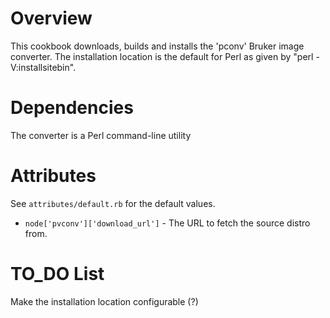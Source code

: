 Overview
========

This cookbook downloads, builds and installs the 'pconv' Bruker image 
converter.  The installation location is the default for Perl as given
by "perl -V:installsitebin".

Dependencies
============

The converter is a Perl command-line utility

Attributes
==========

See `attributes/default.rb` for the default values.

* `node['pvconv']['download_url']` - The URL to fetch the source distro from.

TO_DO List
==========

Make the installation location configurable (?)
